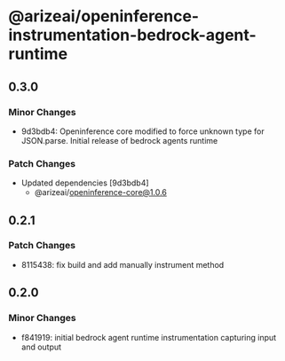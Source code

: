 # @arizeai/openinference-instrumentation-bedrock-agent-runtime

## 0.3.0

### Minor Changes

- 9d3bdb4: Openinference core modified to force unknown type for JSON.parse. Initial release of bedrock agents runtime

### Patch Changes

- Updated dependencies [9d3bdb4]
  - @arizeai/openinference-core@1.0.6

## 0.2.1

### Patch Changes

- 8115438: fix build and add manually instrument method

## 0.2.0

### Minor Changes

- f841919: initial bedrock agent runtime instrumentation capturing input and output
